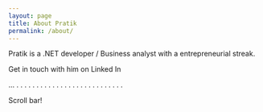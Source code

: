 ```yaml
---
layout: page
title: About Pratik
permalink: /about/
---
```


Pratik is  a .NET developer / Business analyst with a entrepreneurial streak. 

Get in touch with him  on Linked In


...
.
.
.
.
.
.
.
.
.
.
.
.
.
.
.
.
.
.
.
.
.
.
.
.
.
.
.

Scroll bar!


